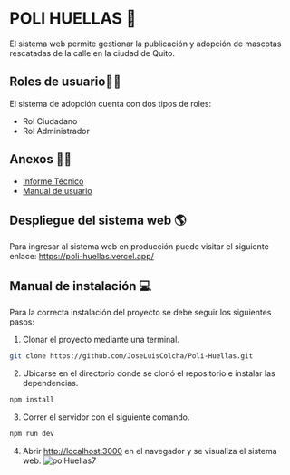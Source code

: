 # POLI HUELLAS :dog:
El sistema web permite gestionar la publicación y adopción de mascotas rescatadas de la calle en la ciudad de Quito.

## Roles de usuario:man_office_worker:
El sistema de adopción cuenta con dos tipos de roles:
- Rol Ciudadano
- Rol Administrador

## Anexos :page_facing_up:🎥
- [Informe Técnico](https://drive.google.com/file/d/1P0rpMF5c0BMJX37FIEYcjRWpPbF9yA_W/view?usp=sharing)
- [Manual de usuario](https://www.youtube.com/watch?v=Lx5lvqZ4JeM)
## Despliegue del sistema web :earth_americas:
Para ingresar al sistema web en producción puede visitar el siguiente enlace: https://poli-huellas.vercel.app/
## Manual de instalación 	:computer:
Para la correcta instalación del proyecto se debe seguir los siguientes pasos:

1. Clonar el proyecto mediante una terminal.
```bash
git clone https://github.com/JoseLuisColcha/Poli-Huellas.git
```
2. Ubicarse en el directorio donde se clonó el repositorio e instalar las dependencias.

```bash
npm install
```
3. Correr el servidor con el siguiente comando.

```bash
npm run dev
```
4. Abrir [http://localhost:3000](http://localhost:3000) en el navegador y se visualiza el sistema web.
![polHuellas7](https://user-images.githubusercontent.com/66267613/189255471-7202223c-00dc-4c78-bc0b-7b8caaefeda9.gif) 
